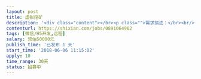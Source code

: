 ```yaml
---                
layout: post       
title: 虚拟挖矿           
description: '<div class="content"></br><p class="">需求描述：</br><br/>制作虚拟挖矿整站H5，包含前端呈现及后台管理。后台管理主要是用户管理和内容管理。</br><br/>具体需求可加微信索取原型。</br><br/>参考项目：</br><br/><a href="http://www.cbt-coin2.com/Home/Index/news/" rel="nofollow" target="_blank">http://www.cbt-coin2.com/Home/Index/news/</a></br><br/>人才需求：</br><br/>熟练掌握前端开发，熟悉后端开源模块的使用。</br></p></br></div>'     
contenturl: https://shixian.com/jobs/0891064962      
tags: [微信/H5开发,远程]            
salary: 预估50000元          
publish_time: '已发布 1 天'         
start_time: '2018-06-06 11:15:02'           
apply: 10                   
time_range: 30天              
status: 招募中                  
---                 
```

